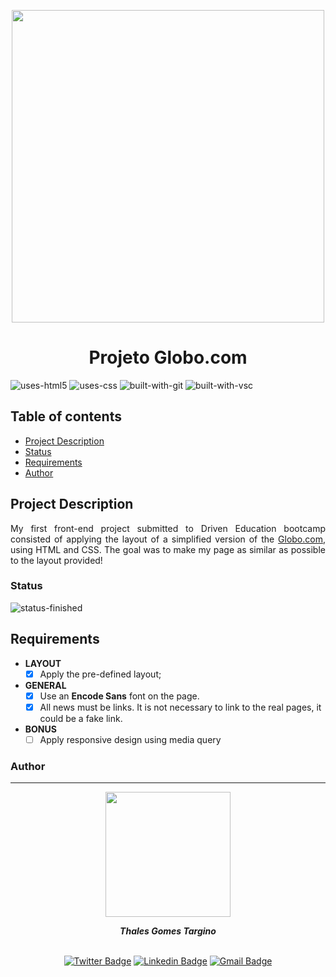 
<p align="center">
  <img width="500px "src="https://user-images.githubusercontent.com/97575616/157578056-aded8b16-256b-4457-8703-e5590e867108.png">
</p>

<h1 align="center">Projeto Globo.com</h1>

![uses-html5](https://img.shields.io/badge/HTML5-E34F26?style=for-the-badge&logo=html5&logoColor=white)
![uses-css](https://img.shields.io/badge/CSS3-1572B6?style=for-the-badge&logo=css3&logoColor=white)
![built-with-git](https://img.shields.io/badge/Git-E34F26?style=for-the-badge&logo=git&logoColor=white)
![built-with-vsc](https://img.shields.io/badge/VISUAL%20STUDIO%20CODE-blue?style=for-the-badge&logo=visualstudiocode)

## Table of contents
* [Project Description](#project-description)
* [Status](#status)
* [Requirements](#requirements)
* [Author](#author)


## Project Description
<p align="justify">My first front-end project submitted to Driven Education bootcamp consisted of applying the layout of a simplified version of the <a href="https://www.globo.com">Globo.com</a>, using HTML and CSS. The goal was to make my page as similar as possible to the layout provided!</p>

### Status
![status-finished](https://user-images.githubusercontent.com/97575616/152926720-d042178b-24c0-4d6b-94fb-0ccbd3c082cc.svg)

## Requirements

* **LAYOUT**
    - [x] Apply the pre-defined layout;

* **GENERAL**
    - [x] Use an **Encode Sans** font on the page. 
    - [x] All news must be links. It is not necessary to link to the real pages, it could be a fake link.

* **BONUS**
    - [ ] Apply responsive design using media query

### Author
---
<div align="center">
<img width= 200px src="https://user-images.githubusercontent.com/97575616/157583676-812b2612-a644-4c18-be9c-61f633406f50.png" alt=""/>
  <p> <i><b>Thales Gomes Targino</i></b> </p>

<br /> [![Twitter Badge](https://img.shields.io/badge/-@thales_targino-1ca0f1?style=flat-square&labelColor=1ca0f1&logo=twitter&logoColor=white&link=https://twitter.com/thales_targino)](https://twitter.com/thales_targino) [![Linkedin Badge](https://img.shields.io/badge/-thalesgomest-blue?style=flat-square&logo=Linkedin&logoColor=white&link=https://www.linkedin.com/in/thales-gomes-targino/)](https://www.linkedin.com/in/thales-gomes-targino/) 
[![Gmail Badge](https://img.shields.io/badge/-thalestargino@gmail.com-c14438?style=flat-square&logo=Gmail&logoColor=white&link=mailto:thalestargino@gmail.com)](mailto:thalestargino@gmail.com)
  
</div>
